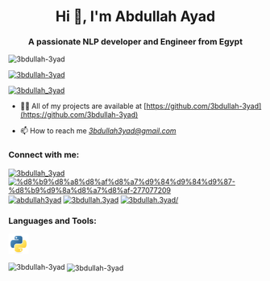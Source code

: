 <h1 align="center">Hi 👋, I'm Abdullah Ayad</h1>
<h3 align="center">A passionate NLP developer and Engineer from Egypt</h3>

<p align="left"> <img src="https://komarev.com/ghpvc/?username=3bdullah-3yad&label=Profile%20views&color=0e75b6&style=flat" alt="3bdullah-3yad" /> </p>

<p align="left"> <a href="https://github.com/ryo-ma/github-profile-trophy"><img src="https://github-profile-trophy.vercel.app/?username=3bdullah-3yad" alt="3bdullah-3yad" /></a> </p>

<p align="left"> <a href="https://twitter.com/3bdullah_3yad" target="blank"><img src="https://img.shields.io/twitter/follow/3bdullah_3yad?logo=twitter&style=for-the-badge" alt="3bdullah_3yad" /></a> </p>

- 👨‍💻 All of my projects are available at [https://github.com/3bdullah-3yad](https://github.com/3bdullah-3yad)

- 📫 How to reach me *3bdullah3yad@gmail.com*

<h3 align="left">Connect with me:</h3>
<p align="left">
<a href="https://twitter.com/3bdullah_3yad" target="blank"><img align="center" src="https://raw.githubusercontent.com/rahuldkjain/github-profile-readme-generator/master/src/images/icons/Social/twitter.svg" alt="3bdullah_3yad" height="30" width="40" /></a>
<a href="https://linkedin.com/in/%d8%b9%d8%a8%d8%af%d8%a7%d9%84%d9%84%d9%87-%d8%b9%d9%8a%d8%a7%d8%af-277077209" target="blank"><img align="center" src="https://raw.githubusercontent.com/rahuldkjain/github-profile-readme-generator/master/src/images/icons/Social/linked-in-alt.svg" alt="%d8%b9%d8%a8%d8%af%d8%a7%d9%84%d9%84%d9%87-%d8%b9%d9%8a%d8%a7%d8%af-277077209" height="30" width="40" /></a>
<a href="https://kaggle.com/abdullah3yad" target="blank"><img align="center" src="https://raw.githubusercontent.com/rahuldkjain/github-profile-readme-generator/master/src/images/icons/Social/kaggle.svg" alt="abdullah3yad" height="30" width="40" /></a>
<a href="https://fb.com/3bdullah.3yad" target="blank"><img align="center" src="https://raw.githubusercontent.com/rahuldkjain/github-profile-readme-generator/master/src/images/icons/Social/facebook.svg" alt="3bdullah.3yad" height="30" width="40" /></a>
<a href="https://instagram.com/3bdullah.3yad/" target="blank"><img align="center" src="https://raw.githubusercontent.com/rahuldkjain/github-profile-readme-generator/master/src/images/icons/Social/instagram.svg" alt="3bdullah.3yad/" height="30" width="40" /></a>
</p>

<h3 align="left">Languages and Tools:</h3>
<p align="left"> <a href="https://www.python.org" target="_blank" rel="noreferrer"> <img src="https://raw.githubusercontent.com/devicons/devicon/master/icons/python/python-original.svg" alt="python" width="40" height="40"/> </a> </p>

<p><img align="left" src="https://github-readme-stats.vercel.app/api/top-langs?username=3bdullah-3yad&show_icons=true&locale=en&layout=compact" alt="3bdullah-3yad" /></p>

<p>&nbsp;<img align="center" src="https://github-readme-stats.vercel.app/api?username=3bdullah-3yad&show_icons=true&locale=en" alt="3bdullah-3yad" /></p>
